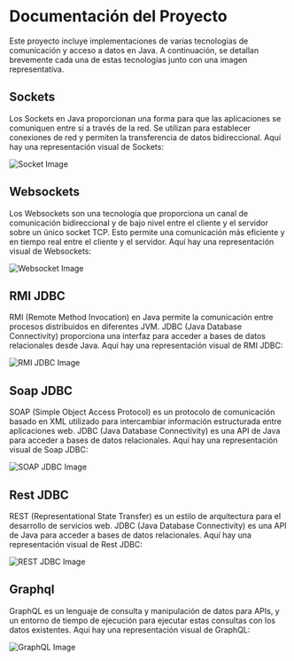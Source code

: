 # Documentación del Proyecto

Este proyecto incluye implementaciones de varias tecnologías de comunicación y acceso a datos en Java. A continuación, se detallan brevemente cada una de estas tecnologías junto con una imagen representativa.

## Sockets

Los Sockets en Java proporcionan una forma para que las aplicaciones se comuniquen entre sí a través de la red. Se utilizan para establecer conexiones de red y permiten la transferencia de datos bidireccional. Aquí hay una representación visual de Sockets:

![Socket Image](images/socket.png)

## Websockets

Los Websockets son una tecnología que proporciona un canal de comunicación bidireccional y de bajo nivel entre el cliente y el servidor sobre un único socket TCP. Esto permite una comunicación más eficiente y en tiempo real entre el cliente y el servidor. Aquí hay una representación visual de Websockets:

![Websocket Image](images/websocket.png)

## RMI JDBC

RMI (Remote Method Invocation) en Java permite la comunicación entre procesos distribuidos en diferentes JVM. JDBC (Java Database Connectivity) proporciona una interfaz para acceder a bases de datos relacionales desde Java. Aquí hay una representación visual de RMI JDBC:

![RMI JDBC Image](images/rmi_jdbc.png)

## Soap JDBC

SOAP (Simple Object Access Protocol) es un protocolo de comunicación basado en XML utilizado para intercambiar información estructurada entre aplicaciones web. JDBC (Java Database Connectivity) es una API de Java para acceder a bases de datos relacionales. Aquí hay una representación visual de Soap JDBC:

![SOAP JDBC Image](images/soap_jdbc.png)

## Rest JDBC

REST (Representational State Transfer) es un estilo de arquitectura para el desarrollo de servicios web. JDBC (Java Database Connectivity) es una API de Java para acceder a bases de datos relacionales. Aquí hay una representación visual de Rest JDBC:

![REST JDBC Image](images/rest_jdbc.png)

## Graphql

GraphQL es un lenguaje de consulta y manipulación de datos para APIs, y un entorno de tiempo de ejecución para ejecutar estas consultas con los datos existentes. Aquí hay una representación visual de GraphQL:

![GraphQL Image](images/graphql.png)
